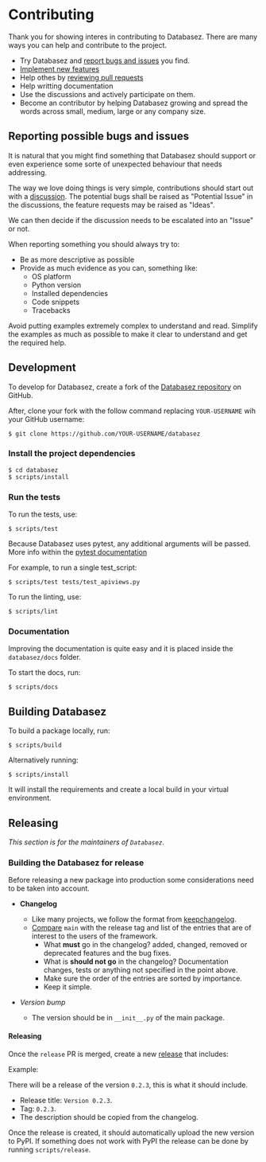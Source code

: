 # Contributing

Thank you for showing interes in contributing to Databasez. There are many ways you can help and contribute to the
project.

* Try Databasez and [report bugs and issues](https://github.com/dymmond/databasez/issues/new) you find.
* [Implement new features](https://github.com/dymmond/databasez/issues?q=is%3Aissue+is%3Aopen+label%3A%22good+first+issue%22)
* Help othes by [reviewing pull requests](https://github.com/dymmond/databasez/pulls)
* Help writting documentation
* Use the discussions and actively participate on them.
* Become an contributor by helping Databasez growing and spread the words across small, medium, large or any company
size.

## Reporting possible bugs and issues

It is natural that you might find something that Databasez should support or even experience some sorte of unexpected
behaviour that needs addressing.

The way we love doing things is very simple, contributions should start out with a
[discussion](https://github.com/dymmond/databasez/discussions). The potential bugs shall be raised as "Potential Issue"
in the discussions, the feature requests may be raised as "Ideas".

We can then decide if the discussion needs to be escalated into an "Issue" or not.

When reporting something you should always try to:

* Be as more descriptive as possible
* Provide as much evidence as you can, something like:
    * OS platform
    * Python version
    * Installed dependencies
    * Code snippets
    * Tracebacks

Avoid putting examples extremely complex to understand and read. Simplify the examples as much as possible to make
it clear to understand and get the required help.

## Development

To develop for Databasez, create a fork of the [Databasez repository](https://github.com/dymmond/databasez) on GitHub.

After, clone your fork with the follow command replacing `YOUR-USERNAME` wih your GitHub username:

```shell
$ git clone https://github.com/YOUR-USERNAME/databasez
```

### Install the project dependencies

```shell
$ cd databasez
$ scripts/install
```

### Run the tests

To run the tests, use:

```shell
$ scripts/test
```

Because Databasez uses pytest, any additional arguments will be passed. More info within the
[pytest documentation](https://docs.pytest.org/en/latest/how-to/usage.html)

For example, to run a single test_script:

```shell
$ scripts/test tests/test_apiviews.py
```

To run the linting, use:

```shell
$ scripts/lint
```

### Documentation

Improving the documentation is quite easy and it is placed inside the `databasez/docs` folder.

To start the docs, run:

```shell
$ scripts/docs
```

## Building Databasez

To build a package locally, run:

```shell
$ scripts/build
```

Alternatively running:

```
$ scripts/install
```

It will install the requirements and create a local build in your virtual environment.

## Releasing

*This section is for the maintainers of `Databasez`*.

### Building the Databasez for release

Before releasing a new package into production some considerations need to be taken into account.

* **Changelog**
    * Like many projects, we follow the format from [keepchangelog](https://keepachangelog.com/en/1.0.0/).
    * [Compare](https://github.com/dymmond/databasez/compare/) `main` with the release tag and list of the entries
that are of interest to the users of the framework.
        * What **must** go in the changelog? added, changed, removed or deprecated features and the bug fixes.
        * What is **should not go** in the changelog? Documentation changes, tests or anything not specified in the
point above.
        * Make sure the order of the entries are sorted by importance.
        * Keep it simple.

* *Version bump*
    * The version should be in `__init__.py` of the main package.

#### Releasing

Once the `release` PR is merged, create a new [release](https://github.com/dymmond/databasez/releases/new)
that includes:

Example:

There will be a release of the version `0.2.3`, this is what it should include.

* Release title: `Version 0.2.3`.
* Tag: `0.2.3`.
* The description should be copied from the changelog.

Once the release is created, it should automatically upload the new version to PyPI. If something
does not work with PyPI the release can be done by running `scripts/release`.
